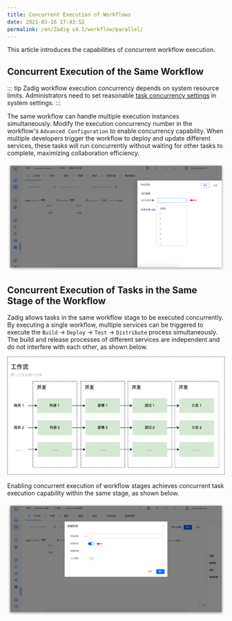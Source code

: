 ```yaml
---
title: Concurrent Execution of Workflows
date: 2021-03-16 17:43:52
permalink: /en/Zadig v4.1/workflow/parallel/
---
```

This article introduces the capabilities of concurrent workflow execution.

## Concurrent Execution of the Same Workflow

::: tip
Zadig workflow execution concurrency depends on system resource limits. Administrators need to set reasonable [task concurrency settings](/en/Zadig%20v4.1/settings/system-settings/#task-concurrency-settings) in system settings.
:::

The same workflow can handle multiple execution instances simultaneously. Modify the execution concurrency number in the workflow's `Advanced Configuration` to enable concurrency capability. When multiple developers trigger the workflow to deploy and update different services, these tasks will run concurrently without waiting for other tasks to complete, maximizing collaboration efficiency.

![Workflow Concurrent Configuration](../../../../_images/workflow_parallel_3.png)


## Concurrent Execution of Tasks in the Same Stage of the Workflow

Zadig allows tasks in the same workflow stage to be executed concurrently. By executing a single workflow, multiple services can be triggered to execute the `Build` -> `Deploy` -> `Test` -> `Distribute` process simultaneously. The build and release processes of different services are independent and do not interfere with each other, as shown below.

![Workflow Execution Order](../../../../_images/workflow_parallel_2.png)

Enabling concurrent execution of workflow stages achieves concurrent task execution capability within the same stage, as shown below.

![Workflow Concurrent Configuration](../../../../_images/workflow_parallel_4.png)



<!-- 当多个开发者先后触发该工作流：

- 触发的工作流任务里包括部署阶段，则更新不同的服务时，产生的多个工作流任务将会并发执行，开发者之间无需等待，最大限度地提升协作效率。
- 触发的工作流任务里不包含部署阶段，则即使使用工作流更新相同的服务，同一工作流的多个任务也可并发执行。

![工作流并发配置](../../../../_images/workflow_parallel_1.png)

目前同一个工作流多个不同的任务支持的并发规则如下：
| | 手动触发 | 定时触发 | Webhook 触发 |
|---|---|---|---|
| 不同服务，同时构建             | √ | √ | x |
| 相同服务，同时构建             | √ | √ | x |
| 不同服务，构建部署到同环境      | √ | √ | √ |
| 不同服务，构建部署到不同环境    | √ | √ | √ |
| 相同服务，构建部署到不同环境    | x | x | √ |
| 相同服务，构建部署到同环境      | x | x | x | -->